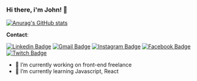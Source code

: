 ### Hi there, i'm John! 👋

[![Anurag's GitHub stats](https://github-readme-stats.vercel.app/api?username=jhonathadev&theme=dark&show_icons=true)](https://github.com/anuraghazra/github-readme-stats)

**Contact**:

[![Linkedin Badge](https://img.shields.io/badge/-LinkedIn-blue?style=for-the-badge&logo=Linkedin&logoColor=white&link=https://www.linkedin.com/in/jhonathacordeiro/)](https://www.linkedin.com/in/jhonathacordeiro/)
[![Gmail Badge](https://img.shields.io/badge/gmail-D14836?&style=for-the-badge&logo=gmail&logoColor=white)](mailto:jhonatha.b13@gmail.com)
[![Instagram Badge](https://img.shields.io/badge/instagram-%23E4405F.svg?&style=for-the-badge&logo=instagram&logoColor=white)](https://www.instagram.com/jhonscriptt/)
[![Facebook Badge](https://img.shields.io/badge/facebook-%231877F2.svg?&style=for-the-badge&logo=facebook&logoColor=white)](https://fb.com/jhonathahandz)
[![Twitch Badge](https://img.shields.io/badge/-Twitch-purple?style=for-the-badge&logo=twitch&logoColor=white&link=https://www.twitch.com/jhonscriptt/)](https://www.twitch.com/jhonscriptt/)

- 🔭 I’m currently working on front-end freelance
- 🌱 I’m currently learning Javascript, React

<!--
**jhonathadev/jhonathadev** is a ✨ _special_ ✨ repository because its `README.md` (this file) appears on your GitHub profile.

Here are some ideas to get you started:


- 👯 I’m looking to collaborate on ...
- 🤔 I’m looking for help with ...
- 💬 Ask me about ...
- 📫 How to reach me: ...
- 😄 Pronouns: ...
- ⚡ Fun fact: ...
-->

